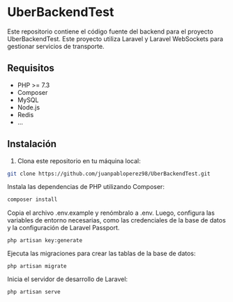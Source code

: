 # UberBackendTest

Este repositorio contiene el código fuente del backend para el proyecto UberBackendTest. Este proyecto utiliza Laravel y Laravel WebSockets para gestionar servicios de transporte.

## Requisitos

- PHP >= 7.3
- Composer
- MySQL
- Node.js
- Redis
- ...

## Instalación

1. Clona este repositorio en tu máquina local:

```bash
git clone https://github.com/juanpabloperez98/UberBackendTest.git
```


Instala las dependencias de PHP utilizando Composer:

```bash
composer install
```

Copia el archivo .env.example y renómbralo a .env. Luego, configura las variables de entorno necesarias, como las credenciales de la base de datos y la configuración de Laravel Passport.


```
php artisan key:generate
```

Ejecuta las migraciones para crear las tablas de la base de datos:

```
php artisan migrate
```

Inicia el servidor de desarrollo de Laravel:

```
php artisan serve
```
